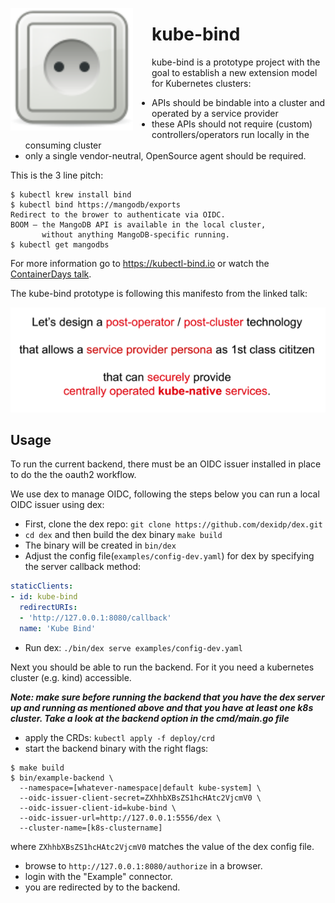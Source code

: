 <img alt="Logo" width="196px" style="margin-right: 30px;" align="left" src="./docs/images/logo.svg"></img>

# kube-bind

kube-bind is a prototype project with the goal to establish a new extension model for Kubernetes clusters:

- APIs should be bindable into a cluster and operated by a service provider
- these APIs should not require (custom) controllers/operators run locally in the consuming cluster
- only a single vendor-neutral, OpenSource agent should be required.

This is the 3 line pitch:

```shell
$ kubectl krew install bind
$ kubectl bind https://mangodb/exports
Redirect to the brower to authenticate via OIDC.
BOOM – the MangoDB API is available in the local cluster, 
       without anything MangoDB-specific running.
$ kubectl get mangodbs 
```

For more information go to https://kubectl-bind.io or watch the [ContainerDays talk](https://www.youtube.com/watch?v=dg0g15Qv5Fo&t=1s).

The kube-bind prototype is following this manifesto from the linked talk:

![kube-bind manifesto](docs/images/manifesto.png)

## Usage

To run the current backend, there must be an OIDC issuer installed in place to do the
the oauth2 workflow.

We use dex to manage OIDC, following the steps below you can run a local OIDC issuer using dex:
* First, clone the dex repo: `git clone https://github.com/dexidp/dex.git`
* `cd dex` and then build the dex binary `make build`
* The binary will be created in `bin/dex`
* Adjust the config file(`examples/config-dev.yaml`) for dex by specifying the server callback method:
```yaml
staticClients:
- id: kube-bind
  redirectURIs:
  - 'http://127.0.0.1:8080/callback'
  name: 'Kube Bind'
```
* Run dex: `./bin/dex serve examples/config-dev.yaml`

Next you should be able to run the backend. For it you need a kubernetes cluster (e.g. kind)
accessible.

***Note: make sure before running the backend that you have the dex server up and running as mentioned above
and that you have at least one k8s cluster. Take a look at the backend option in the cmd/main.go file***

* apply the CRDs: `kubectl apply -f deploy/crd`
* start the backend binary with the right flags:
```shell
$ make build
$ bin/example-backend \
  --namespace=[whatever-namespace|default kube-system] \
  --oidc-issuer-client-secret=ZXhhbXBsZS1hcHAtc2VjcmV0 \
  --oidc-issuer-client-id=kube-bind \
  --oidc-issuer-url=http://127.0.0.1:5556/dex \
  --cluster-name=[k8s-clustername]
```
where `ZXhhbXBsZS1hcHAtc2VjcmV0` matches the value of the dex config file.

* browse to `http://127.0.0.1:8080/authorize` in a browser.
* login with the "Example" connector.
* you are redirected by to the backend.